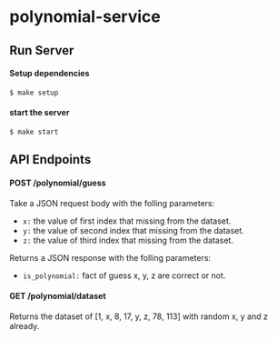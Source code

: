 # polynomial-service
## Run Server
#### Setup dependencies
```
$ make setup
```
#### start the server
```
$ make start
```
## API Endpoints
#### POST /polynomial/guess
Take a JSON request body with the folling parameters:
- `x:` the value of first index that missing from the dataset.
- `y:` the value of second index that missing from the dataset.
- `z:` the value of third index that missing from the dataset.

Returns a JSON response with the folling parameters:
- `is_polynomial:` fact of guess x, y, z are correct or not.

#### GET /polynomial/dataset
Returns the dataset of [1, x, 8, 17, y, z, 78, 113] with random x, y and z already.
